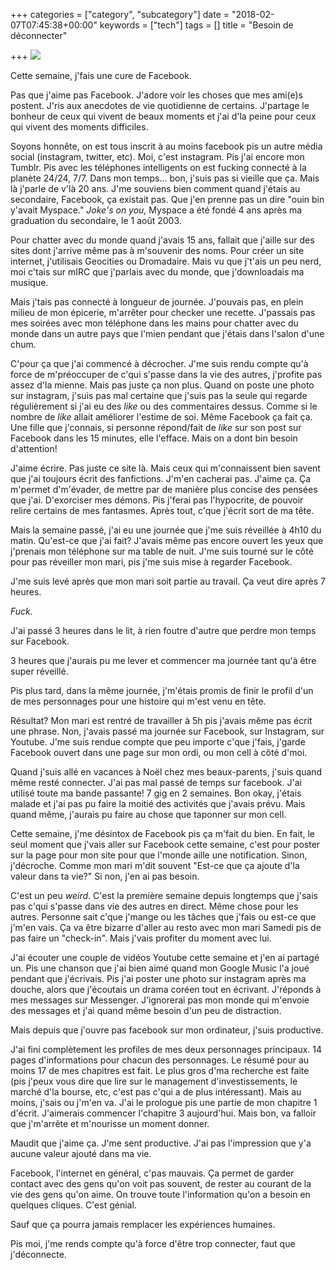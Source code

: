 +++
categories = ["category", "subcategory"]
date = "2018-02-07T07:45:38+00:00"
keywords = ["tech"]
tags = []
title = "Besoin de déconnecter"

+++
![](/uploads/2018/02/07/SocialMediaMarketing.jpg)

Cette semaine, j'fais une cure de Facebook.

Pas que j'aime pas Facebook. J'adore voir les choses que mes ami(e)s postent. J'ris aux anecdotes de vie quotidienne de certains. J'partage le bonheur de ceux qui vivent de beaux moments et j'ai d'la peine pour ceux qui vivent des moments difficiles. 

Soyons honnête, on est tous inscrit à au moins facebook pis un autre média social (instagram, twitter, etc). Moi, c'est instagram. Pis j'ai encore mon Tumblr. Pis avec les téléphones intelligents on est fucking connecté à la planète 24/24, 7/7. Dans mon temps... bon, j'suis pas si vieille que ça. Mais là j'parle de v'là 20 ans. J'me souviens bien comment quand j'étais au secondaire, Facebook, ça existait pas. Que j'en prenne pas un dire "ouin bin y'avait Myspace." _Joke's on you,_ Myspace a été fondé 4 ans après ma graduation du secondaire, le 1 août 2003. 

Pour chatter avec du monde quand j'avais 15 ans, fallait que j'aille sur des sites dont j'arrive même pas à m'souvenir des noms. Pour créer un site internet, j'utilisais Geocities ou Dromadaire.  Mais vu que j't'ais un peu nerd, moi c'tais sur mIRC que j'parlais avec du monde, que j'downloadais ma musique. 

Mais j'tais pas connecté à longueur de journée. J'pouvais pas, en plein milieu de mon épicerie, m'arrêter pour checker une recette. J'passais pas mes soirées avec mon téléphone dans les mains pour chatter avec du monde dans un autre pays que l'mien pendant que j'étais dans l'salon d'une chum. 

C'pour ça que j'ai commencé à décrocher. J'me suis rendu compte qu'à force de m'préoccuper de c'qui s'passe dans la vie des autres, j'profite pas assez d'la mienne. Mais pas juste ça non plus. Quand on poste une photo sur instagram, j'suis pas mal certaine que j'suis pas la seule qui regarde régulièrement si j'ai eu des _like_ ou des commentaires dessus. Comme si le nombre de _like_ allait améliorer l'estime de soi. Même Facebook ça fait ça. Une fille que j'connais, si personne répond/fait de _like_ sur son post sur Facebook dans les 15 minutes, elle l'efface. Mais on a dont bin besoin d'attention!

J'aime écrire. Pas juste ce site là. Mais ceux qui m'connaissent bien savent que j'ai toujours écrit des fanfictions. J'm'en cacherai pas. J'aime ça. Ça m'permet d'm'évader, de mettre par de manière plus concise des pensées que j'ai. D'exorciser mes démons. Pis j'ferai pas l'hypocrite, de pouvoir relire certains de mes fantasmes. Après tout, c'que j'écrit sort de ma tête. 

Mais la semaine passé, j'ai eu une journée que j'me suis réveillée à 4h10 du matin. Qu'est-ce que j'ai fait? J'avais même pas encore ouvert les yeux que j'prenais mon téléphone sur ma table de nuit. J'me suis tourné sur le côté pour pas réveiller mon mari, pis j'me suis mise à regarder Facebook. 

J'me suis levé après que mon mari soit partie au travail. Ça veut dire après 7 heures. 

_Fuck._ 

J'ai passé 3 heures dans le lit, à rien foutre d'autre que perdre mon temps sur Facebook. 

3 heures que j'aurais pu me lever et commencer ma journée tant qu'à être super réveillé. 

Pis plus tard, dans la même journée, j'm'étais promis de finir le profil d'un de mes personnages pour une histoire qui m'est venu en tête. 

Résultat? Mon mari est rentré de travailler à 5h pis j'avais même pas écrit une phrase. Non, j'avais passé ma journée sur Facebook, sur Instagram, sur Youtube. J'me suis rendue compte que peu importe c'que j'fais, j'garde Facebook ouvert dans une page sur mon ordi, ou mon cell à côté d'moi.

Quand j'suis allé en vacances à Noël chez mes beaux-parents, j'suis quand même resté connecter. J'ai pas mal passé de temps sur facebook. J'ai utilisé toute ma bande passante! 7 gig en 2 semaines. Bon okay, j'étais malade et j'ai pas pu faire la moitié des activités que j'avais prévu. Mais quand même, j'aurais pu faire au chose que taponner sur mon cell.

Cette semaine, j'me désintox de Facebook pis ça m'fait du bien. En fait, le seul moment que j'vais aller sur Facebook cette semaine, c'est pour poster sur la page pour mon site pour que l'monde aille une notification. Sinon, j'décroche. Comme mon mari m'dit souvent "Est-ce que ça ajoute d'la valeur dans ta vie?" Si non, j'en ai pas besoin. 

C'est un peu _weird_. C'est la première semaine depuis longtemps que j'sais pas c'qui s'passe dans vie des autres en direct. Même chose pour les autres. Personne sait c'que j'mange ou les tâches que j'fais ou est-ce que j'm'en vais. Ça va être bizarre d'aller au resto avec mon mari Samedi pis de pas faire un "check-in". Mais j'vais profiter du moment avec lui. 

J'ai écouter une couple de vidéos Youtube cette semaine et j'en ai partagé un. Pis une chanson que j'ai bien aimé quand mon Google Music l'a joué pendant que j'écrivais. Pis j'ai poster une photo sur instagram après ma douche, alors que j'écoutais un drama coréen tout en écrivant. J'réponds à mes messages sur Messenger. J'ignorerai pas mon monde qui m'envoie des messages et j'ai quand même besoin d'un peu de distraction. 

Mais depuis que j'ouvre pas facebook sur mon ordinateur, j'suis productive. 

J'ai fini complètement les profiles de mes deux personnages principaux. 14 pages d'informations pour chacun des personnages. Le résumé pour au moins 17 de mes chapitres est fait. Le plus gros d'ma recherche est faite (pis j'peux vous dire que lire sur le management d'investissements, le marché d'la bourse, etc, c'est pas c'qui a de plus intéressant). Mais au moins, j'sais ou j'm'en va. J'ai le prologue pis une partie de mon chapitre 1 d'écrit. J'aimerais commencer l'chapitre 3 aujourd'hui. Mais bon, va falloir que j'm'arrête et m'nourisse un moment donner.

Maudit que j'aime ça. J'me sent productive. J'ai pas l'impression que y'a aucune valeur ajouté dans ma vie. 

Facebook, l'internet en général, c'pas mauvais. Ça permet de garder contact avec des gens qu'on voit pas souvent, de rester au courant de la vie des gens qu'on aime. On trouve toute l'information qu'on a besoin en quelques cliques. C'est génial.

Sauf que ça pourra jamais remplacer les expériences humaines. 

Pis moi, j'me rends compte qu'à force d'être trop connecter, faut que j'déconnecte.